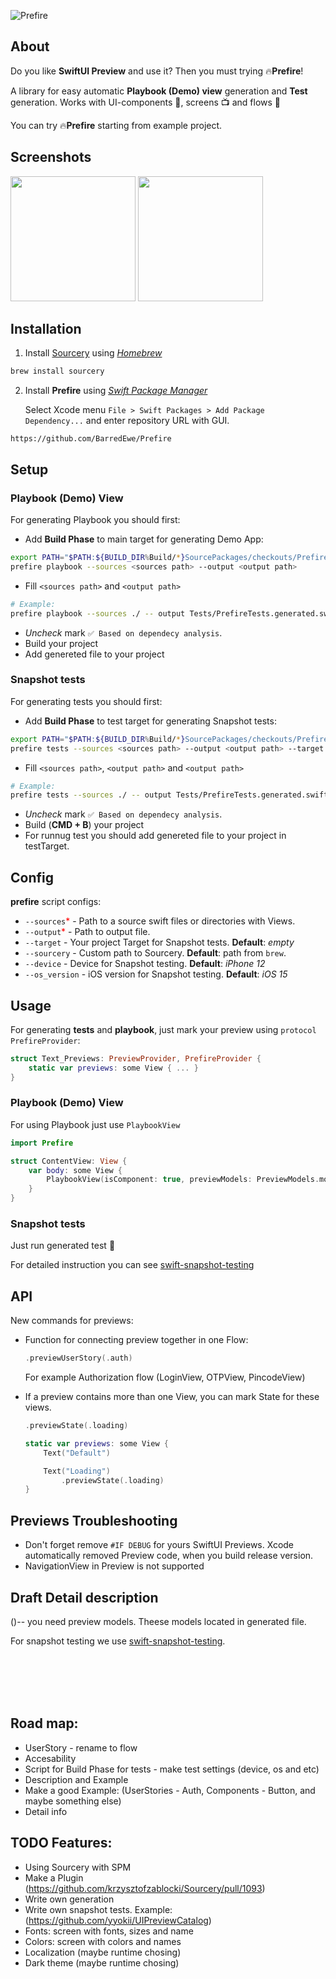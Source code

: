 ![Prefire](https://i.postimg.cc/BQWJZPJs/Frame-16.jpg)

## About

Do you like **SwiftUI Preview** and use it? Then you must trying 🔥**Prefire**!

A library for easy automatic **Playbook (Demo) view** generation and **Test** generation. Works with UI-components 🔘, screens 📺 and flows 🌊

You can try 🔥**Prefire** starting from example project.

## Screenshots

<img src="https://i.ibb.co/LZnMpJ0/iphone14.png" width="200" /> <img src="https://i.ibb.co/SnHLBRN/iphone14-2.png" width="200" />

## Installation

1. Install [Sourcery](https://github.com/krzysztofzablocki/Sourcery) using _[Homebrew](https://brew.sh)_
```bash
brew install sourcery
```
2. Install **Prefire** using _[Swift Package Manager](https://developer.apple.com/documentation/xcode/adding_package_dependencies_to_your_app)_

    Select Xcode menu `File > Swift Packages > Add Package Dependency...` and enter repository URL with GUI.
```
https://github.com/BarredEwe/Prefire
```

## Setup

### **Playbook (Demo) View**
For generating Playbook you should first:
 - Add **Build Phase** to main target for generating Demo App:
```bash
export PATH="$PATH:${BUILD_DIR%Build/*}SourcePackages/checkouts/Prefire"
prefire playbook --sources <sources path> --output <output path>
```
- Fill `<sources path>` and `<output path>`
```bash
# Example:
prefire playbook --sources ./ -- output Tests/PrefireTests.generated.swift
```
- _Uncheck_ mark ```✅ Based on dependecy analysis```.
- Build your project
- Add genereted file to your project

### **Snapshot tests**
For generating tests you should first:
- Add **Build Phase** to test target for generating Snapshot tests:
```bash
export PATH="$PATH:${BUILD_DIR%Build/*}SourcePackages/checkouts/Prefire"
prefire tests --sources <sources path> --output <output path> --target <test target>
```
- Fill `<sources path>`, `<output path>` and `<output path>`
```bash
# Example:
prefire tests --sources ./ -- output Tests/PrefireTests.generated.swift --target MyProject
```
- _Uncheck_ mark ```✅ Based on dependecy analysis```.
- Build (__CMD + B__) your project
- For runnug test you should add genereted file to your project in testTarget.

## Config
**prefire** script configs:
- `--sources`<span style="color:red">*</span> - Path to a source swift files or directories with Views. 
- `--output`<span style="color:red">*</span> - Path to output file.
- `--target` - Your project Target for Snapshot tests. __Default__: _empty_
- `--sourcery` - Custom path to Sourcery. __Default__: path from `brew`.
- `--device` - Device for Snapshot testing. __Default__: _iPhone 12_
- `--os_version` - iOS version for Snapshot testing. __Default__: _iOS 15_

## Usage
For generating **tests** and **playbook**, just mark your preview using `protocol PrefireProvider`:
```swift
struct Text_Previews: PreviewProvider, PrefireProvider {
    static var previews: some View { ... }
}
```

### **Playbook (Demo) View**
For using Playbook just use `PlaybookView`

```swift
import Prefire 

struct ContentView: View {
    var body: some View {
        PlaybookView(isComponent: true, previewModels: PreviewModels.models)
    }
}
```

### **Snapshot tests**
Just run generated test 🚀

For detailed instruction you can see [swift-snapshot-testing](https://github.com/pointfreeco/swift-snapshot-testing)

## API
New commands for previews:

- Function for connecting preview together in one Flow:
    ```swift
    .previewUserStory(.auth)
    ```
    For example Authorization flow (LoginView, OTPView, PincodeView)

- If a preview contains more than one View, you can mark State for these views.
    ```swift
    .previewState(.loading)
    ```
    ```swift
    static var previews: some View {
        Text("Default")

        Text("Loading")
            .previewState(.loading)
    }
    ```

## Previews Troubleshooting
- Don't forget remove ```#IF DEBUG``` for yours SwiftUI Previews. Xcode automatically removed Preview code, when you build release version.
- NavigationView in Preview is not supported

## Draft Detail description
()-- you need preview models. Theese models located in generated file.

For snapshot testing we use [swift-snapshot-testing](https://github.com/pointfreeco/swift-snapshot-testing).

<br><br/>
<br><br/>
## Road map: 
- UserStory - rename to flow
- Accesability
- Script for Build Phase for tests - make test settings (device, os and etc)
- Description and Example
- Make a good Example: (UserStories - Auth, Components - Button, and maybe something else)
- Detail info

## TODO Features:
- Using Sourcery with SPM
- Make a Plugin (https://github.com/krzysztofzablocki/Sourcery/pull/1093)
- Write own generation
- Write own snapshot tests. Example: (https://github.com/yyokii/UIPreviewCatalog) 
- Fonts: screen with fonts, sizes and name
- Colors: screen with colors and names
- Localization (maybe runtime chosing)
- Dark theme (maybe runtime chosing)
